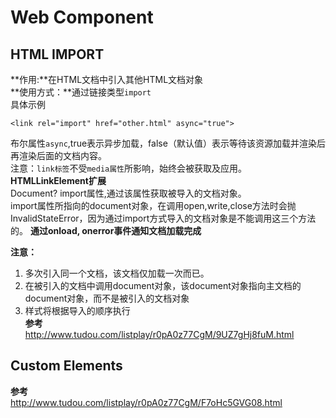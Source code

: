# Web Component
## HTML IMPORT
**作用:**在HTML文档中引入其他HTML文档对象<br/>
**使用方式：**通过链接类型`import`<br/>
具体示例<br/>
````
<link rel="import" href="other.html" async="true">
````
布尔属性`async`,true表示异步加载，false（默认值）表示等待该资源加载并渲染后再渲染后面的文档内容。<br/>
注意：`link标签`不受`media属性`所影响，始终会被获取及应用。<br/>
**HTMLLinkElement扩展**<br/>
Document? import属性,通过该属性获取被导入的文档对象。<br/>
import属性所指向的document对象，在调用open,write,close方法时会抛InvalidStateError，因为通过import方式导入的文档对象是不能调用这三个方法的。
**通过onload, onerror事件通知文档加载完成**<br/>

**注意：**
1. 多次引入同一个文档，该文档仅加载一次而已。<br/>
2. 在被引入的文档中调用document对象，该document对象指向主文档的document对象，而不是被引入的文档对象<br/>
3. 样式将根据导入的顺序执行<br/>
**参考**<br/>
http://www.tudou.com/listplay/r0pA0z77CgM/9UZ7gHj8fuM.html

## Custom Elements


**参考**<br/>
http://www.tudou.com/listplay/r0pA0z77CgM/F7oHc5GVG08.html

